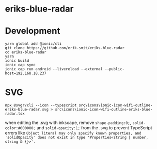 # eriks-blue-radar

# Development

```
yarn global add @ionic/cli
git clone https://github.com/erik-smit/eriks-blue-radar
cd eriks-blue-radar
yarn
ionic build
ionic cap sync
ionic cap run android --livereload --external --public-host=192.168.18.237
```

# SVG

```
npx @svgr/cli --icon --typescript src\icons\ionic-icon-wifi-outline-eriks-blue-radar.svg > src\icons\ionic-icon-wifi-outline-eriks-blue-radar.tsx
```
when editing the .svg with inkscape, remove `shape-padding:0;`, `solid-color:#000000;` and `solid-opacity:1;` from the .svg to prevent TypeScript errors like `Object literal may only specify known properties, and 'solidOpacity' does not exist in type 'Properties<string | number, string & {}>'.`
